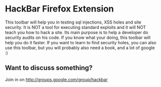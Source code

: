# HackBar Firefox Extension #
This toolbar will help you in testing sql injections, XSS holes and site security. It is NOT a tool for executing standard exploits and it will NOT teach you how to hack a site. Its main purpose is to help a developer do security audits on his code. If you know what your doing, this toolbar will help you do it faster. If you want to learn to find security holes, you can also use this toolbar, but you will probably also need a book, and a lot of google :)

## Want to discuss something? ##
Join in on http://groups.google.com/group/hackbar